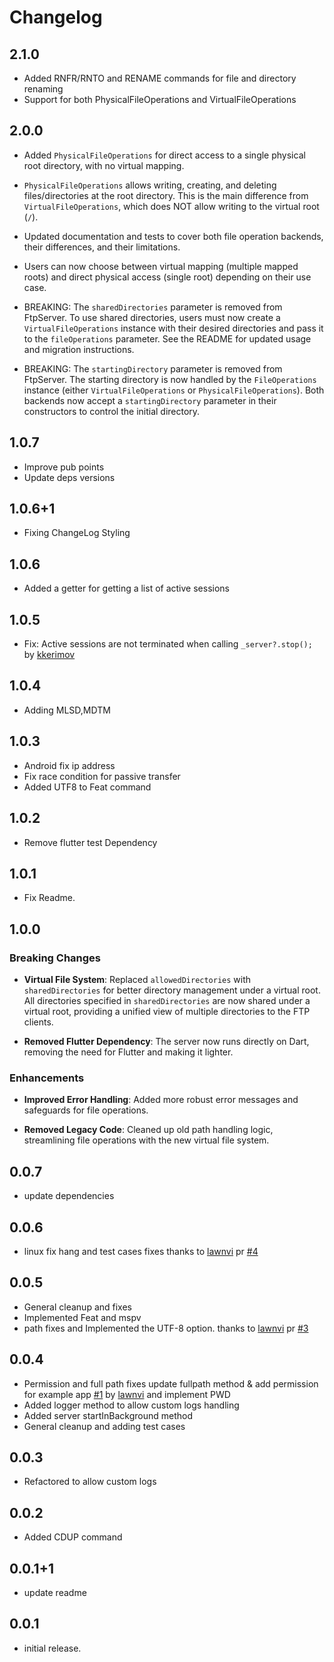 
# Changelog

## 2.1.0

- Added RNFR/RNTO and RENAME commands for file and directory renaming
- Support for both PhysicalFileOperations and VirtualFileOperations

## 2.0.0

- Added `PhysicalFileOperations` for direct access to a single physical root directory, with no virtual mapping.
- `PhysicalFileOperations` allows writing, creating, and deleting files/directories at the root directory. This is the main difference from `VirtualFileOperations`, which does NOT allow writing to the virtual root (`/`).
- Updated documentation and tests to cover both file operation backends, their differences, and their limitations.
- Users can now choose between virtual mapping (multiple mapped roots) and direct physical access (single root) depending on their use case.

- BREAKING: The `sharedDirectories` parameter is removed from FtpServer. To use shared directories, users must now create a `VirtualFileOperations` instance with their desired directories and pass it to the `fileOperations` parameter. See the README for updated usage and migration instructions.
- BREAKING: The `startingDirectory` parameter is removed from FtpServer. The starting directory is now handled by the `FileOperations` instance (either `VirtualFileOperations` or `PhysicalFileOperations`). Both backends now accept a `startingDirectory` parameter in their constructors to control the initial directory.

## 1.0.7

- Improve pub points
- Update deps versions

## 1.0.6+1

- Fixing ChangeLog Styling

## 1.0.6

- Added a getter for getting a list of active sessions

## 1.0.5

- Fix: Active sessions are not terminated when calling `_server?.stop();` by [kkerimov](https://github.com/kkerimov)

## 1.0.4

- Adding MLSD,MDTM

## 1.0.3

- Android fix ip address
- Fix race condition for passive transfer
- Added UTF8 to Feat command

## 1.0.2

- Remove flutter test Dependency

## 1.0.1

- Fix Readme.

## 1.0.0

### Breaking Changes

- **Virtual File System**: Replaced `allowedDirectories` with `sharedDirectories` for better directory management under a virtual root. All directories specified in `sharedDirectories` are now shared under a virtual root, providing a unified view of multiple directories to the FTP clients.

- **Removed Flutter Dependency**: The server now runs directly on Dart, removing the need for Flutter and making it lighter.

### Enhancements

- **Improved Error Handling**: Added more robust error messages and safeguards for file operations.

- **Removed Legacy Code**: Cleaned up old path handling logic, streamlining file operations with the new virtual file system.

## 0.0.7

- update dependencies

## 0.0.6

- linux fix hang and test cases fixes thanks to [lawnvi](https://github.com/lawnvi) pr [#4](https://github.com/abdelaziz-mahdy/ftp_server/pull/4)

## 0.0.5

- General cleanup and fixes
- Implemented Feat and mspv
- path fixes and Implemented the UTF-8 option. thanks to [lawnvi](https://github.com/lawnvi) pr [#3](https://github.com/abdelaziz-mahdy/ftp_server/pull/3)

## 0.0.4

- Permission and full path fixes update fullpath method & add permission for example app [#1](https://github.com/abdelaziz-mahdy/ftp_server/pull/1) by [lawnvi](https://github.com/lawnvi) and implement PWD
- Added logger method to allow custom logs handling
- Added server startInBackground method
- General cleanup and adding test cases

## 0.0.3

- Refactored to allow custom logs

## 0.0.2

- Added CDUP command

## 0.0.1+1

- update readme

## 0.0.1

- initial release.
